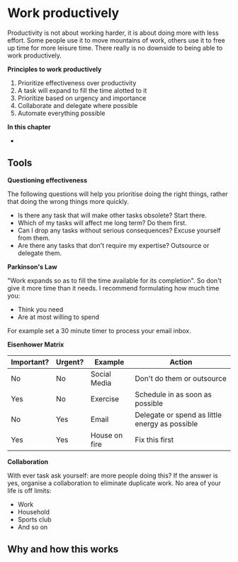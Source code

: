 # Work productively

Productivity is not about working harder, it is about doing more with less effort. Some people use it to move mountains of work, others use it to free up time for more leisure time. There really is no downside to being able to work productively.

**Principles to work productively**

1. Prioritize effectiveness over productivity
1. A task will expand to fill the time alotted to it
1. Prioritize based on urgency and importance
1. Collaborate and delegate where possible
1. Automate everything possible

**In this chapter**

- 

## Tools

**Questioning effectiveness**

The following questions will help you prioritise doing the right things, rather that doing the wrong things more quickly.

- Is there any task that will make other tasks obsolete? Start there.
- Which of my tasks will affect me long term? Do them first.
- Can I drop any tasks without serious consequences? Excuse yourself from them.
- Are there any tasks that don't require my expertise? Outsource or delegate them.

**Parkinson's Law**

"Work expands so as to fill the time available for its completion". So don't give it more time than it needs. I recommend formulating how much time you:

- Think you need
- Are at most willing to spend

For example set a 30 minute timer to process your email inbox.

**Eisenhower Matrix**

| Important? | Urgent? | Example | Action |
| ---------- | ------- | ------- | ------ |
| No | No | Social Media | Don't do them or outsource |
| Yes | No | Exercise | Schedule in as soon as possible |
| No | Yes | Email | Delegate or spend as little energy as possible |
| Yes | Yes | House on fire | Fix this first |

**Collaboration**

With ever task ask yourself: are more people doing this? If the answer is yes, organise a collaboration to eliminate duplicate work. No area of your life is off limits:

- Work
- Household
- Sports club
- And so on

## Why and how this works

